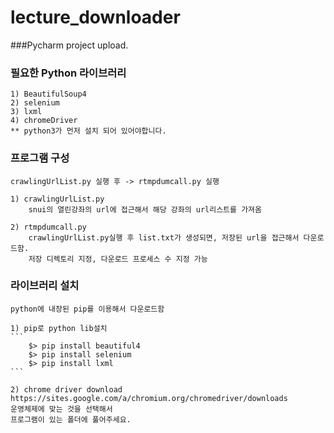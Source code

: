 # lecture_downloader

###Pycharm project upload.

### 필요한 Python 라이브러리
    1) BeautifulSoup4
    2) selenium
    3) lxml
    4) chromeDriver
    ** python3가 먼저 설치 되어 있어야합니다.

### 프로그램 구성
    crawlingUrlList.py 실행 후 -> rtmpdumcall.py 실행

    1) crawlingUrlList.py
        snui의 열린강좌의 url에 접근해서 해당 강좌의 url리스트를 가져옴

    2) rtmpdumcall.py
        crawlingUrlList.py실행 후 list.txt가 생성되면, 저장된 url을 접근해서 다운로드함.
        저장 디렉토리 지정, 다운로드 프로세스 수 지정 가능


### 라이브러리 설치
    python에 내장된 pip를 이용해서 다운로드함

    1) pip로 python lib설치
    ```
        $> pip install beautiful4
        $> pip install selenium
        $> pip install lxml
    ```

    2) chrome driver download
    https://sites.google.com/a/chromium.org/chromedriver/downloads
    운영체제에 맞는 것을 선택해서
    프로그램이 있는 폴더에 풀어주세요.
